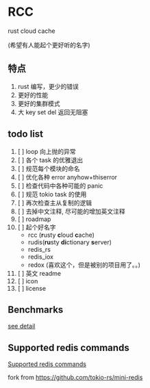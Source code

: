 # RCC

rust cloud cache

(希望有人能起个更好听的名字)

## 特点

1. rust 编写，更少的错误
1. 更好的性能
1. 更好的集群模式
1. 大 key set del 返回无阻塞

## todo list

1. [ ] loop 向上抛的异常
1. [ ] 各个 task 的优雅退出
1. [ ] 规范每个模块的命名
1. [ ] 优化各种 error anyhow+thiserror
1. [ ] 检查代码中各种可能的 panic
1. [ ] 规范 tokio task 的使用
1. [ ] 再次检查主从复制的逻辑
1. [ ] 去掉中文注释, 尽可能的增加英文注释
1. [ ] roadmap
1. [ ] 起个好名字
   - rcc (**r**usty **c**loud **c**ache)
   - rudis(**ru**sty **di**ctionary **s**erver)
   - redis_rs
   - redis_iox
   - redox (喜欢这个，但是被别的项目用了。。)
1. [ ] 英文 readme
1. [ ] icon
1. [ ] license

## Benchmarks

[see detail](./docs/benchmark.md)

## Supported redis commands

[Supported redis commands](./docs/supported_redis_cmds.md)

fork from <https://github.com/tokio-rs/mini-redis>
